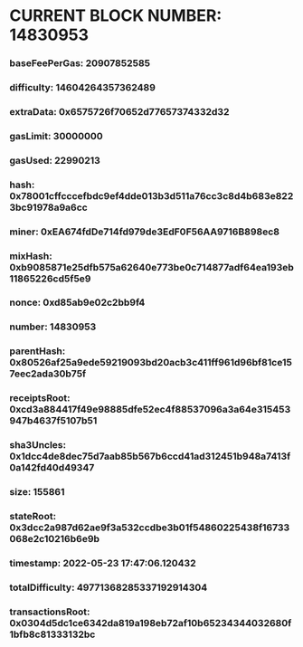 # CURRENT BLOCK NUMBER: 14830953

### baseFeePerGas: 20907852585
### difficulty: 14604264357362489
### extraData: 0x6575726f70652d77657374332d32
### gasLimit: 30000000
### gasUsed: 22990213
### hash: 0x78001cffcccefbdc9ef4dde013b3d511a76cc3c8d4b683e8223bc91978a9a6cc
### miner: 0xEA674fdDe714fd979de3EdF0F56AA9716B898ec8
### mixHash: 0xb9085871e25dfb575a62640e773be0c714877adf64ea193eb11865226cd5f5e9
### nonce: 0xd85ab9e02c2bb9f4
### number: 14830953
### parentHash: 0x80526af25a9ede59219093bd20acb3c411ff961d96bf81ce157eec2ada30b75f
### receiptsRoot: 0xcd3a884417f49e98885dfe52ec4f88537096a3a64e315453947b4637f5107b51
### sha3Uncles: 0x1dcc4de8dec75d7aab85b567b6ccd41ad312451b948a7413f0a142fd40d49347
### size: 155861
### stateRoot: 0x3dcc2a987d62ae9f3a532ccdbe3b01f54860225438f16733068e2c10216b6e9b
### timestamp: 2022-05-23 17:47:06.120432
### totalDifficulty: 49771368285337192914304
### transactionsRoot: 0x0304d5dc1ce6342da819a198eb72af10b65234344032680f1bfb8c81333132bc
